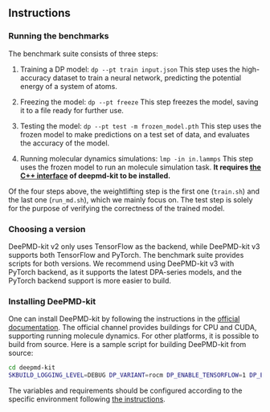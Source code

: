 ## Instructions

### Running the benchmarks

The benchmark suite consists of three steps:

1. Training a DP model: `dp --pt train input.json`
This step uses the high-accuracy dataset to train a neural network, predicting the potential energy of a system of atoms.

2. Freezing the model: `dp --pt freeze`
This step freezes the model, saving it to a file ready for further use.

3. Testing the model: `dp --pt test -m frozen_model.pth`
This step uses the frozen model to make predictions on a test set of data, and evaluates the accuracy of the model.

4. Running molecular dynamics simulations: `lmp -in in.lammps`
This step uses the frozen model to run an molecule simulation task.
**It requires [the C++ interface](https://docs.deepmodeling.com/projects/deepmd/en/master/install/install-from-source.html#install-the-c-interface) of deepmd-kit to be installed.**

Of the four steps above, the weightlifting step is the first one (`train.sh`) and the last one (`run_md.sh`), which we mainly focus on. The test step is solely for the purpose of verifying the correctness of the trained model.

### Choosing a version

DeePMD-kit v2 only uses TensorFlow as the backend, while DeePMD-kit v3 supports both TensorFlow and PyTorch. The benchmark suite provides scripts for both versions.
We recommend using DeePMD-kit v3 with PyTorch backend, as it supports the latest DPA-series models, and the PyTorch backend support is more easier to build.

### Installing DeePMD-kit

One can install DeePMD-kit by following the instructions in the [official documentation](https://docs.deepmodeling.com/projects/deepmd/en/master/install/index.html).
The official channel provides buildings for CPU and CUDA, supporting running molecule dynamics. For other platforms, it is possible to build from source.
Here is a sample script for building DeePMD-kit from source:

```bash
cd deepmd-kit
SKBUILD_LOGGING_LEVEL=DEBUG DP_VARIANT=rocm DP_ENABLE_TENSORFLOW=1 DP_ENABLE_PYTORCH=1 TORCH_CUDA_ARCH_LIST=8.0 CMAKE_ARGS="-DLAMMPS_SOURCE_ROOT=~/lammps -DBUILD_CPP_IF=1 -DTORCH_CUDA_ARCH_LIST=8.0" CC=gcc CXX=g++ pip install . -vvv
```

The variables and requirements should be configured according to the specific environment following [the instructions](https://docs.deepmodeling.com/projects/deepmd/en/master/install/install-from-source.html#install-the-deepmd-kit-s-python-interface).
